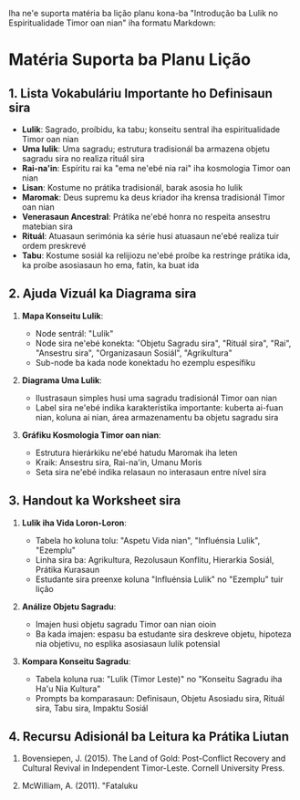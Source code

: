 Iha ne'e suporta matéria ba lição planu kona-ba "Introdução ba Lulik no Espiritualidade Timor oan nian" iha formatu Markdown:

# Matéria Suporta ba Planu Lição

## 1. Lista Vokabuláriu Importante ho Definisaun sira

- **Lulik**: Sagrado, proíbidu, ka tabu; konseitu sentral iha espiritualidade Timor oan nian
- **Uma lulik**: Uma sagradu; estrutura tradisionál ba armazena objetu sagradu sira no realiza rituál sira
- **Rai-na'in**: Espíritu rai ka "ema ne'ebé nia rai" iha kosmologia Timor oan nian
- **Lisan**: Kostume no prátika tradisionál, barak asosia ho lulik
- **Maromak**: Deus supremu ka deus kriador iha krensa tradisionál Timor oan nian
- **Venerasaun Ancestral**: Prátika ne'ebé honra no respeita ansestru matebian sira
- **Rituál**: Atuasaun serimónia ka série husi atuasaun ne'ebé realiza tuir ordem preskrevé
- **Tabu**: Kostume sosiál ka relijiozu ne'ebé proíbe ka restringe prátika ida, ka proíbe asosiasaun ho ema, fatin, ka buat ida

## 2. Ajuda Vizuál ka Diagrama sira

1. **Mapa Konseitu Lulik**:
   - Node sentrál: "Lulik"
   - Node sira ne'ebé konekta: "Objetu Sagradu sira", "Rituál sira", "Rai", "Ansestru sira", "Organizasaun Sosiál", "Agrikultura"
   - Sub-node ba kada node konektadu ho ezemplu espesífiku

2. **Diagrama Uma Lulik**:
   - Ilustrasaun simples husi uma sagradu tradisionál Timor oan nian
   - Label sira ne'ebé indika karakterístika importante: kuberta ai-fuan nian, koluna ai nian, área armazenamentu ba objetu sagradu sira

3. **Gráfiku Kosmologia Timor oan nian**:
   - Estrutura hierárkiku ne'ebé hatudu Maromak iha leten
   - Kraik: Ansestru sira, Rai-na'in, Umanu Moris
   - Seta sira ne'ebé indika relasaun no interasaun entre nível sira

## 3. Handout ka Worksheet sira

1. **Lulik iha Vida Loron-Loron**:
   - Tabela ho koluna tolu: "Aspetu Vida nian", "Influénsia Lulik", "Ezemplu"
   - Linha sira ba: Agrikultura, Rezolusaun Konflitu, Hierarkia Sosiál, Prátika Kurasaun
   - Estudante sira preenxe koluna "Influénsia Lulik" no "Ezemplu" tuir lição

2. **Análize Objetu Sagradu**:
   - Imajen husi objetu sagradu Timor oan nian oioin
   - Ba kada imajen: espasu ba estudante sira deskreve objetu, hipoteza nia objetivu, no esplika asosiasaun lulik potensial

3. **Kompara Konseitu Sagradu**:
   - Tabela koluna rua: "Lulik (Timor Leste)" no "Konseitu Sagradu iha Ha'u Nia Kultura"
   - Prompts ba komparasaun: Definisaun, Objetu Asosiadu sira, Rituál sira, Tabu sira, Impaktu Sosiál

## 4. Recursu Adisionál ba Leitura ka Prátika Liutan

1. Bovensiepen, J. (2015). The Land of Gold: Post-Conflict Recovery and Cultural Revival in Independent Timor-Leste. Cornell University Press.

2. McWilliam, A. (2011). "Fataluku